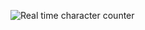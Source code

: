 ![Real time character counter](https://github.com/user-attachments/assets/4a570798-d11b-46ee-b20b-3d454486b412)
